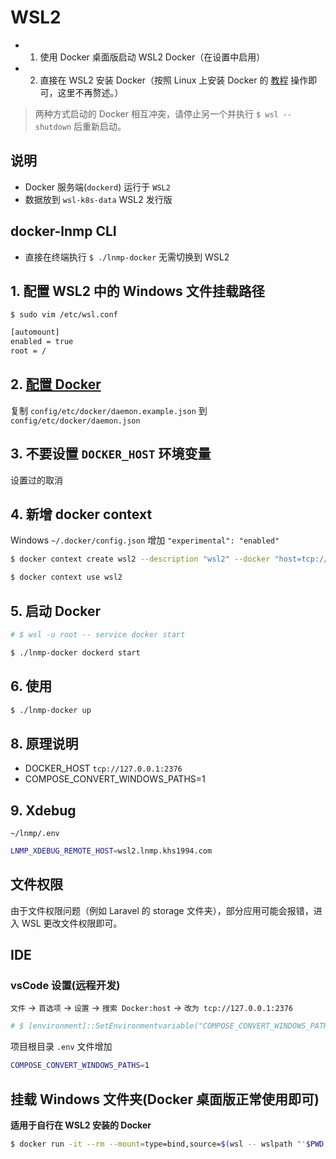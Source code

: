# WSL2

* 1. 使用 Docker 桌面版启动 WSL2 Docker（在设置中启用）
* 2. 直接在 WSL2 安装 Docker（按照 Linux 上安装 Docker 的 [教程](https://vuepress.mirror.docker-practice.com/install/debian.html) 操作即可，这里不再赘述。）

> 两种方式启动的 Docker 相互冲突，请停止另一个并执行 `$ wsl --shutdown` 后重新启动。

## 说明

* Docker 服务端(`dockerd`) 运行于 `WSL2`
* 数据放到 `wsl-k8s-data` WSL2 发行版

## docker-lnmp CLI

* 直接在终端执行 `$ ./lnmp-docker` 无需切换到 WSL2

## 1. 配置 WSL2 中的 Windows 文件挂载路径

`$ sudo vim /etc/wsl.conf`

```bash
[automount]
enabled = true
root = /
```

## 2. [配置 Docker](https://docs.docker.com/engine/reference/commandline/dockerd/#daemon-configuration-file)

复制 `config/etc/docker/daemon.example.json` 到 `config/etc/docker/daemon.json`

## 3. 不要设置 `DOCKER_HOST` 环境变量

设置过的取消

## 4. 新增 docker context

Windows `~/.docker/config.json` 增加 `"experimental": "enabled"`

```bash
$ docker context create wsl2 --description "wsl2" --docker "host=tcp://localhost:2376"

$ docker context use wsl2
```

## 5. 启动 Docker

```bash
# $ wsl -u root -- service docker start

$ ./lnmp-docker dockerd start
```

## 6. 使用

```bash
$ ./lnmp-docker up
```

## 8. 原理说明

* DOCKER_HOST `tcp://127.0.0.1:2376`
* COMPOSE_CONVERT_WINDOWS_PATHS=1

## 9. Xdebug

`~/lnmp/.env`

```bash
LNMP_XDEBUG_REMOTE_HOST=wsl2.lnmp.khs1994.com
```

## 文件权限

由于文件权限问题（例如 Laravel 的 storage 文件夹），部分应用可能会报错，进入 WSL 更改文件权限即可。

## IDE

### vsCode 设置(远程开发)

`文件` -> `首选项` -> `设置` -> `搜索 Docker:host` -> `改为 tcp://127.0.0.1:2376`

```powershell
# $ [environment]::SetEnvironmentvariable("COMPOSE_CONVERT_WINDOWS_PATHS", "1", "User")
```

项目根目录 `.env` 文件增加

```bash
COMPOSE_CONVERT_WINDOWS_PATHS=1
```

## 挂载 Windows 文件夹(Docker 桌面版正常使用即可)

**适用于自行在 WSL2 安装的 Docker**

```bash
$ docker run -it --rm --mount=type=bind,source=$(wsl -- wslpath "'$PWD'"),target=/mnt busybox sh
```
